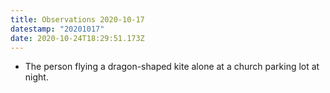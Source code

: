 ```yaml
---
title: Observations 2020-10-17
datestamp: "20201017"
date: 2020-10-24T18:29:51.173Z
---
```

- The person flying a dragon-shaped kite alone at a church parking lot at night.